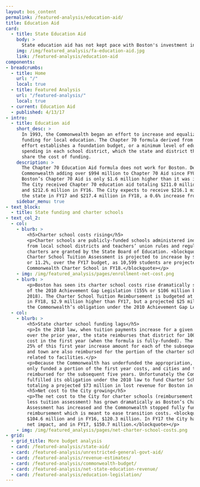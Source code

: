 ```yaml
---
layout: bos_content
permalink: /featured-analysis/education-aid/
title: Education Aid
card:
  - title: State Education Aid
    body: >
      State education aid has not kept pace with Boston's investment in education
    img: /img/featured_analysis/fa-education-aid.jpg
    link: /featured-analysis/education-aid
components:
- breadcrumbs:
  - title: Home
    url: "/"
    local: true
  - title: Featured Analysis
    url: "/featured-analysis/"
    local: true
  - current: Education Aid
  - published: 4/13/17
- intro:
  - title: Education aid
    short_desc: >
      In 1993, the Commonwealth began an effort to increase and equalize 
      funding for local education. The Chapter 70 formula derived from that 
      effort establishes a foundation budget, or a minimum level of education 
      spending in each school district, which the state and district then 
      share the cost of funding.
    description: >
      The Chapter 70 Education Aid formula does not work for Boston. Despite the 
      Commonwealth adding over $994 million to Chapter 70 Aid since FY08, in FY18 
      Boston’s Chapter 70 Aid is only $1.6 million higher than it was in FY08. 
      The City received Chapter 70 education aid totaling $211.0 million in FY15 
      and $212.6 million in FY16. The City expects to receive $216.1 million from 
      the state in FY17 and $217.4 million in FY18, a 0.6% increase from FY17.
    sidebar_menu: true    
- text_block:
  - title: State funding and charter schools
- text_col_2:
  - col: 
    - blurb: >
        <h5>Charter school costs rising</h5>
        <p>Charter schools are publicly-funded schools administered independently 
        from local school districts and teachers’ union rules and regulations. Their 
        charters are granted by the State Board of Education. <blockquote>Boston’s 
        Charter School Tuition Assessment is projected to increase by $17.5 million, 
        or 11.2%, over the FY17 budget, as 10,599 students are projected to attend a 
        Commonwealth Charter School in FY18.</blockquote></p>
    - img: /img/featured_analysis/pages/enrollment-net-cost.png
    - blurb: >
        <p>Boston has seen its charter school costs rise dramatically since the enactment 
        of the 2010 Achievement Gap Legislation (155% or $106 million between 2011 and 
        2018). The Charter School Tuition Reimbursement is budgeted at $23.6 million 
        in FY18, $2.9 million higher than FY17, but a projected $25 million lower than 
        the Commonwealth’s obligation under the 2010 Achievement Gap Legislation.</p>
  - col: 
    - blurb: >
        <h5>State charter school funding lags</h5>
        <p>In the 2010 law, when tuition payments increase for a given school district 
        over the prior year, the state reimburses that district for 100% of the increased 
        cost in the first year (when the formula is fully-funded). The state then reimburses 
        25% of this first year increase amount for each of the subsequent five years. Cities 
        and town are also reimbursed for the portion of the charter school assessment 
        related to facilities.</p>
        <p>Because the Commonwealth has underfunded the appropriation, the Commonwealth has 
        only funded a portion of the first year costs, and cities and towns have not been 
        reimbursed for the subsequent five years. Unfortunately the Commonwealth has not 
        fulfilled its obligation under the 2010 law to fund Charter School Tuition Reimbursement, 
        totaling a projected $73 million in lost revenue for Boston in FY15 and FY18.</p>
        <h5>Net cost to the City growing</h5>
        <p>The net cost to the City for charter schools (reimbursement from the Commonwealth 
        less tuition assessment) has grown dramatically as Boston’s Charter School Tuition 
        Assessment has increased and the Commonwealth stopped fully funding the charter school 
        reimbursement which is meant to ease transition costs. <blockquote>In FY15 the cost was 
        $104.6 million and in FY16, $120.3 million. In FY17 the City has budgeted a $136.2 million 
        net impact, and in FY17, $150.7 million.</blockquote></p>
    - img: /img/featured_analysis/pages/net-charter-school-costs.png
- grid:
  - grid_title: More budget analysis
  - card: /featured-analysis/state-aid/
  - card: /featured-analysis/unrestricted-general-govt-aid/
  - card: /featured-analysis/revenue-estimates/
  - card: /featured-analysis/commonwealth-budget/
  - card: /featured-analysis/net-state-education-revenue/
  - card: /featured-analysis/education-legislation/
---
```

